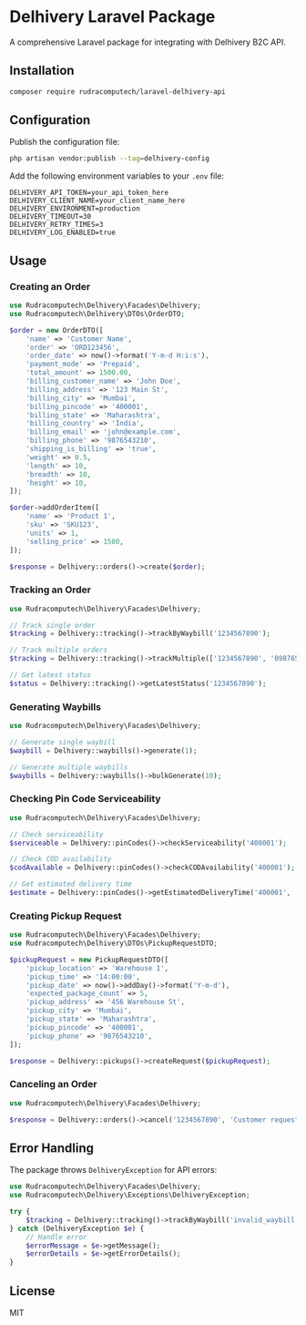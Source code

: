 # Delhivery Laravel Package

A comprehensive Laravel package for integrating with Delhivery B2C API.

## Installation

```bash
composer require rudracomputech/laravel-delhivery-api
```

## Configuration

Publish the configuration file:

```bash
php artisan vendor:publish --tag=delhivery-config
```

Add the following environment variables to your `.env` file:

```env
DELHIVERY_API_TOKEN=your_api_token_here
DELHIVERY_CLIENT_NAME=your_client_name_here
DELHIVERY_ENVIRONMENT=production
DELHIVERY_TIMEOUT=30
DELHIVERY_RETRY_TIMES=3
DELHIVERY_LOG_ENABLED=true
```

## Usage

### Creating an Order

```php
use Rudracomputech\Delhivery\Facades\Delhivery;
use Rudracomputech\Delhivery\DTOs\OrderDTO;

$order = new OrderDTO([
    'name' => 'Customer Name',
    'order' => 'ORD123456',
    'order_date' => now()->format('Y-m-d H:i:s'),
    'payment_mode' => 'Prepaid',
    'total_amount' => 1500.00,
    'billing_customer_name' => 'John Doe',
    'billing_address' => '123 Main St',
    'billing_city' => 'Mumbai',
    'billing_pincode' => '400001',
    'billing_state' => 'Maharashtra',
    'billing_country' => 'India',
    'billing_email' => 'john@example.com',
    'billing_phone' => '9876543210',
    'shipping_is_billing' => 'true',
    'weight' => 0.5,
    'length' => 10,
    'breadth' => 10,
    'height' => 10,
]);

$order->addOrderItem([
    'name' => 'Product 1',
    'sku' => 'SKU123',
    'units' => 1,
    'selling_price' => 1500,
]);

$response = Delhivery::orders()->create($order);
```

### Tracking an Order

```php
use Rudracomputech\Delhivery\Facades\Delhivery;

// Track single order
$tracking = Delhivery::tracking()->trackByWaybill('1234567890');

// Track multiple orders
$tracking = Delhivery::tracking()->trackMultiple(['1234567890', '0987654321']);

// Get latest status
$status = Delhivery::tracking()->getLatestStatus('1234567890');
```

### Generating Waybills

```php
use Rudracomputech\Delhivery\Facades\Delhivery;

// Generate single waybill
$waybill = Delhivery::waybills()->generate(1);

// Generate multiple waybills
$waybills = Delhivery::waybills()->bulkGenerate(10);
```

### Checking Pin Code Serviceability

```php
use Rudracomputech\Delhivery\Facades\Delhivery;

// Check serviceability
$serviceable = Delhivery::pinCodes()->checkServiceability('400001');

// Check COD availability
$codAvailable = Delhivery::pinCodes()->checkCODAvailability('400001');

// Get estimated delivery time
$estimate = Delhivery::pinCodes()->getEstimatedDeliveryTime('400001', '110001');
```

### Creating Pickup Request

```php
use Rudracomputech\Delhivery\Facades\Delhivery;
use Rudracomputech\Delhivery\DTOs\PickupRequestDTO;

$pickupRequest = new PickupRequestDTO([
    'pickup_location' => 'Warehouse 1',
    'pickup_time' => '14:00:00',
    'pickup_date' => now()->addDay()->format('Y-m-d'),
    'expected_package_count' => 5,
    'pickup_address' => '456 Warehouse St',
    'pickup_city' => 'Mumbai',
    'pickup_state' => 'Maharashtra',
    'pickup_pincode' => '400001',
    'pickup_phone' => '9876543210',
]);

$response = Delhivery::pickups()->createRequest($pickupRequest);
```

### Canceling an Order

```php
use Rudracomputech\Delhivery\Facades\Delhivery;

$response = Delhivery::orders()->cancel('1234567890', 'Customer requested cancellation');
```

## Error Handling

The package throws `DelhiveryException` for API errors:

```php
use Rudracomputech\Delhivery\Facades\Delhivery;
use Rudracomputech\Delhivery\Exceptions\DelhiveryException;

try {
    $tracking = Delhivery::tracking()->trackByWaybill('invalid_waybill');
} catch (DelhiveryException $e) {
    // Handle error
    $errorMessage = $e->getMessage();
    $errorDetails = $e->getErrorDetails();
}
```

## License


MIT
